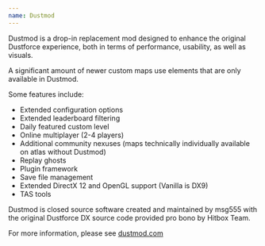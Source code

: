 ```yaml
---
name: Dustmod
---
```


Dustmod is a drop-in replacement mod designed to enhance the original Dustforce experience, both in terms of performance, usability, as well as visuals.

A significant amount of newer custom maps use elements that are only available in Dustmod.

Some features include:
- Extended configuration options
- Extended leaderboard filtering
- Daily featured custom level
- Online multiplayer (2-4 players)
- Additional community nexuses (maps technically individually available on atlas without Dustmod)
- Replay ghosts
- Plugin framework
- Save file management
- Extended DirectX 12 and OpenGL support (Vanilla is DX9)
- TAS tools

Dustmod is closed source software created and maintained by msg555 with the original Dustforce DX source code provided pro bono by Hitbox Team.

For more information, please see [dustmod.com](http://dustmod.com/)
